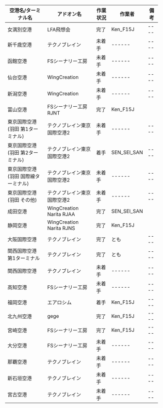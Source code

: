 空港名/ターミナル名 | アドオン名 | 作業状況 | 作業者 | 備考 
----------------- | -------- | ------- | ------ | ---- 
女満別空港 | LFA飛想会 | 完了 | Ken_F15J | ----
新千歳空港 | テクノブレイン | 未着手 | ------ | ---- 
函館空港 | FSシーナリー工房 | 未着手 | ------ | ---- 
仙台空港 | WingCreation | 未着手 | ------ | ---- 
新潟空港 | WingCreation | 未着手 | ------ | ---- 
富山空港 | FSシーナリー工房 RJNT | 完了 | Ken_F15J |
東京国際空港(羽田 第1ターミナル) | テクノブレイン東京国際空港2 | 未着手 | ------ | ---- 
東京国際空港(羽田 第2ターミナル) | テクノブレイン東京国際空港2 | 着手 | SEN_SEI_SAN | ---- 
東京国際空港(羽田 国際線ターミナル) | テクノブレイン東京国際空港2 | 未着手 | ------ | ---- 
東京国際空港(羽田 その他) | テクノブレイン東京国際空港2 | 未着手 | ------ | ---- 
成田空港 | WingCreation Narita RJAA | 完了 | SEN_SEI_SAN | 
静岡空港 | WingCreation Narita RJNS |  完了 | Ken_F15J |
大阪国際空港 | テクノブレイン | 完了 | とも | ----
関西国際空港 第1ターミナル | テクノブレイン | 完了 | とも | ----
関西国際空港 | テクノブレイン | 未着手 | ------ | ---- 
高知空港 | FSシーナリー工房 | 未着手 | ------ | ---- 
福岡空港 | エアロシム | 着手 | Ken_F15J | ---- 
北九州空港 | gege | 完了 | Ken_F15J | ---- 
宮崎空港 | FSシーナリー工房 | 完了 | Ken_F15J | ---- 
大分空港 | FSシーナリー工房 | 未着手 | ------ | ---- 
那覇空港 | テクノブレイン | 未着手 | ------ | ---- 
新石垣空港 | テクノブレイン | 未着手 | ------ | ---- 
宮古空港 | テクノブレイン | 未着手 | ------ | ---- 

